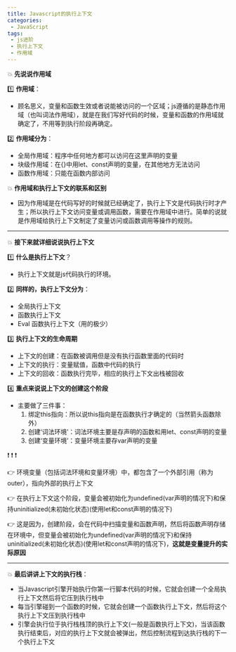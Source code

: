```yaml
---
title: Javascript的执行上下文
categories:
 - JavaScript
tags:
 - js进阶
 - 执行上下文
 - 作用域
---
```


:boom: **先说说作用域**

:one: **作用域**：
- 顾名思义，变量和函数生效或者说能被访问的一个区域；js遵循的是静态作用域（也叫词法作用域），就是在我们写好代码的时候，变量和函数的作用域就确定了，不用等到执行阶段再确定。

:two: **作用域分为**：
- 全局作用域：程序中任何地方都可以访问在这里声明的变量
- 块级作用域：在{}中用let、const声明的变量，在其他地方无法访问
- 函数作用域：只能在函数内部访问

:boom: **作用域和执行上下文的联系和区别**

* 因为作用域是在代码写好的时候就已经确定了，执行上下文是代码执行时才产生；所以执行上下文访问变量或调用函数，需要在作用域中进行。简单的说就是作用域给执行上下文制定了变量访问或函数调用等操作的规则。

-------------------------------------------------------

:boom: **接下来就详细说说执行上下文**

:one: **什么是执行上下文**？
- 执行上下文就是js代码执行的环境。

:two: **同样的，执行上下文分为**：
- 全局执行上下文
- 函数执行上下文
- Eval 函数执行上下文（用的极少）

:three: **执行上下文的生命周期**
- 上下文的创建：在函数被调用但是没有执行函数里面的代码时
- 上下文的执行：变量赋值，函数中代码的执行
- 上下文的回收：函数执行完毕，相应的执行上下文出栈被回收

:four: **重点来说说上下文的创建这个阶段**
- 主要做了三件事：
    1. 绑定this指向：所以说this指向是在函数执行才确定的（当然箭头函数除外）
    2. 创建‘词法环境’：词法环境主要是存声明的函数和用let、const声明的变量
    3. 创建‘变量环境’：变量环境主要存var声明的变量

:exclamation: :exclamation: :exclamation: 

:point_right:  环境变量（包括词法环境和变量环境）中，都包含了一个外部引用（称为outer），指向外部的执行上下文

:point_right: 在执行上下文这个阶段，变量会被初始化为undefined(var声明的情况下)和保持uninitialized(未初始化状态)(使用let和const声明的情况下)

:point_right: 这是因为，创建阶段，会在代码中扫描变量和函数声明，然后将函数声明存储在环境中，但变量会被初始化为undefined(var声明的情况下)和保持uninitialized(未初始化状态)(使用let和const声明的情况下)，**这就是变量提升的实际原因**

-------
:boom: **最后讲讲上下文的执行栈**：
- 当Javascript引擎开始执行你第一行脚本代码的时候，它就会创建一个全局执行上下文然后将它压到执行栈中
- 每当引擎碰到一个函数的时候，它就会创建一个函数执行上下文，然后将这个执行上下文压到执行栈中
- 引擎会执行位于执行栈栈顶的执行上下文(一般是函数执行上下文)，当该函数执行结束后，对应的执行上下文就会被弹出，然后控制流程到达执行栈的下一个执行上下文